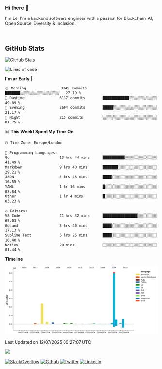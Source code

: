 ### Hi there 👋
 I'm Ed. I'm a backend software engineer with a passion for Blockchain, AI, Open Source, Diversity & Inclusion.

<br />

<h2>GitHub Stats</h2>
<p><img src="https://github-readme-stats.vercel.app/api?username=echarrod&amp;show_icons=true" alt="GitHub Stats"></p>

<!--START_SECTION:waka-->
![Lines of code](https://img.shields.io/badge/From%20Hello%20World%20I%27ve%20Written-5.3%20million%20lines%20of%20code-blue)

**I'm an Early 🐤** 

```text
🌞 Morning                3345 commits        ███████░░░░░░░░░░░░░░░░░░   27.19 % 
🌆 Daytime                6137 commits        ████████████░░░░░░░░░░░░░   49.89 % 
🌃 Evening                2604 commits        █████░░░░░░░░░░░░░░░░░░░░   21.17 % 
🌙 Night                  215 commits         ░░░░░░░░░░░░░░░░░░░░░░░░░   01.75 % 
```


📊 **This Week I Spent My Time On** 

```text
🕑︎ Time Zone: Europe/London

💬 Programming Languages: 
Go                       13 hrs 44 mins      ██████████░░░░░░░░░░░░░░░   41.49 % 
Markdown                 9 hrs 40 mins       ███████░░░░░░░░░░░░░░░░░░   29.21 % 
JSON                     5 hrs 28 mins       ████░░░░░░░░░░░░░░░░░░░░░   16.55 % 
YAML                     1 hr 16 mins        █░░░░░░░░░░░░░░░░░░░░░░░░   03.84 % 
Other                    1 hr 4 mins         █░░░░░░░░░░░░░░░░░░░░░░░░   03.23 % 

🔥 Editors: 
VS Code                  21 hrs 32 mins      ████████████████░░░░░░░░░   65.03 % 
GoLand                   5 hrs 40 mins       ████░░░░░░░░░░░░░░░░░░░░░   17.13 % 
Sublime Text             5 hrs 25 mins       ████░░░░░░░░░░░░░░░░░░░░░   16.40 % 
Notion                   28 mins             ░░░░░░░░░░░░░░░░░░░░░░░░░   01.44 % 
```

**Timeline**

![Lines of Code chart](https://raw.githubusercontent.com/echarrod/echarrod/main/assets/bar_graph.png)


 Last Updated on 12/07/2025 00:27:07 UTC
<!--END_SECTION:waka-->

![](https://komarev.com/ghpvc/?username=echarrod)

<p>
<a href="https://stackoverflow.com/users/1014632/ech" target="_blank"><img alt="StackOverflow" src="https://img.shields.io/badge/-Stackoverflow-FE7A16?style=for-the-badge&logo=stack-overflow&logoColor=white" /></a> 
<a href="https://github.com/echarrod" target="_blank"><img alt="Github" src="https://img.shields.io/badge/GitHub-%2312100E.svg?&style=for-the-badge&logo=Github&logoColor=white" /></a> 
<a href="https://twitter.com/e_harrod" target="_blank"><img alt="Twitter" src="https://img.shields.io/badge/twitter-%231DA1F2.svg?&style=for-the-badge&logo=twitter&logoColor=white" /></a> 
<a href="https://www.linkedin.com/in/ed-harrod" target="_blank"><img alt="LinkedIn" src="https://img.shields.io/badge/linkedin-%230077B5.svg?&style=for-the-badge&logo=linkedin&logoColor=white" /></a>
